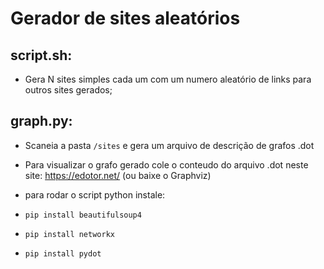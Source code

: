 # Gerador de sites aleatórios

## script.sh:

- Gera N sites simples cada um com um numero aleatório de links para outros sites gerados;

## graph.py:

- Scaneia a pasta `/sites` e gera um arquivo de descrição de grafos .dot

- Para visualizar o grafo gerado cole o conteudo do arquivo .dot neste site: https://edotor.net/     (ou baixe o Graphviz)

- para rodar o script python instale:

- `pip install beautifulsoup4`
- `pip install networkx`
- `pip install pydot`
